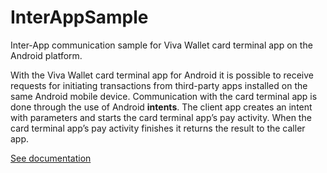 # InterAppSample
Inter-App communication sample for Viva Wallet card terminal app on the Android platform.

With the Viva Wallet card terminal app for Android it is possible to receive requests for initiating transactions from third-party apps installed on the same Android mobile device. Communication with the card terminal app is done through the use of Android **intents**. The client app creates an intent with parameters and starts the card terminal app’s pay activity. When the card terminal app’s pay activity finishes it returns the result to the caller app.

[See documentation](https://developer.vivawallet.com/pos-integration/pos-terminal-app)
